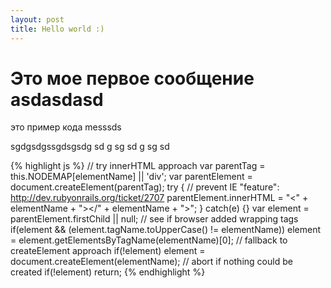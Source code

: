 ```yaml
---
layout: post
title: Hello world :)
---
```


# Это мое первое сообщение asdasdasd


это пример кода
messsds


sgdgsdgssgdsgsdg
sd
g
sg
sd
g
sg
sd

{% highlight js %}
// try innerHTML approach
var parentTag = this.NODEMAP[elementName] || 'div';
var parentElement = document.createElement(parentTag);
try { // prevent IE "feature": http://dev.rubyonrails.org/ticket/2707
parentElement.innerHTML = "<" + elementName + "></" + elementName + ">";
} catch(e) {}
var element = parentElement.firstChild || null;
// see if browser added wrapping tags
if(element && (element.tagName.toUpperCase() != elementName))
element = element.getElementsByTagName(elementName)[0];
// fallback to createElement approach
if(!element) element = document.createElement(elementName);
// abort if nothing could be created
if(!element) return;
{% endhighlight %}


